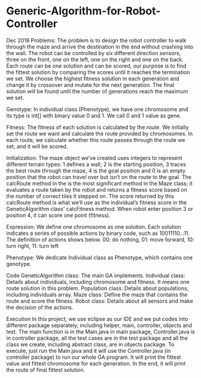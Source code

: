 # Generic-Algorithm-for-Robot-Controller
Dec 2018
Problems: 
The problem is to design the robot controller to walk through the maze and arrive the destination in the end without crashing into the wall. The robot can be controlled by six different direction sensors, three on the front, one on the left, one on the right and one on the back. Each route can be one solution and can be scored, our purpose is to find the fittest solution by comparing the scores until it reaches the termination we set. We choose the highest fitness solution in each generation and change it by crossover and mutate for the next generation. The final solution will be found until the number of generations reach the maximum we set.

Genotype:
In individual class (Phenotype), we have one chromosome and its type is int[] with
binary value 0 and 1. We call 0 and 1 value as gene.

Fitness:
The fitness of each solution is calculated by the route. We initially set the route we want and calculate the route provided by chromosomes. In each route, we calculate whether this route passes through the route we set, and it will be scored.

Initialization:
The maze object we’ve created uses integers to represent different terrain types: 1 defines a wall; 2 is the starting position, 3 traces the best route through the maze, 4 is the goal position and 0 is an empty position that the robot can travel over but isn’t on the route to the goal.
The calcRoute method in the is the most significant method in the Maze class; it evaluates a route taken by the robot and returns a fitness score based on the number of correct tiles it stepped on. The score returned by this calcRoute method is what we’ll use as the individual’s fitness score in the GeneticAlgorithm class’ calcFitness method. When robot enter position 3 or position 4, it can score one point (fitness).
 
Expression:
We define one chromosome as one solution. Each solution indicates a series of possible actions by binary code, such as 10011110...11. The definition of actions shows below.
00: do nothing, 01: move forward, 10: turn right, 11: turn left

Phenotype:
We dedicate Individual class as Phenotype, which contains one genotype.

Code
GeneticAlgorithm class: The main GA implements.
Individual class: Details about individuals, including chromosome and fitness. It
means one route solution in this problem.
Population class: Details about populations, including individuals array. Maze class: Define the maze that contains the route and score the fitness. Robot class: Details about all sensors and make the decision of the actions.

Execution
In this project, we use eclipse as our IDE and we put codes into different package separately, including helper, main, controller, objects and test. The main function is in the Main.java in main package, Controller.java is in controller package, all the test cases are in the test package and all the class we create, including abstract class, are in objects package.
To execute, just run the Main.java and it will use the Controller.java (in controller package) to run our whole GA program. It will print the fittest value and fittest chromosome for each generation. In the end, it will print the route of final fittest solution.
